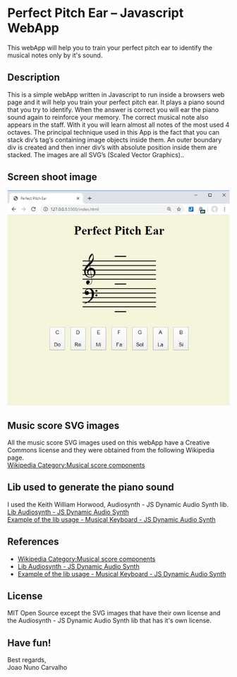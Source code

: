 # Perfect Pitch Ear – Javascript WebApp

This webApp will help you to train your perfect pitch ear to identify the musical notes only by it's sound.

## Description
This is a simple webApp written in Javascript to run inside a browsers web page and it will help you train your perfect pitch ear. It plays a piano sound that you try to identify. When the answer is correct you will ear the piano sound again to reinforce your memory. The correct musical note also appears in the staff. With it you will learn almost all notes of the most used 4 octaves.
The principal technique used in this App is the fact that you can stack div’s tag’s containing image objects inside them. An outer boundary div is created and then inner div’s with absolute position inside them are stacked.
The images are all SVG’s (Scaled Vector Graphics)..   

## Screen shoot image 
![Perfect pitch ear screen shoot image](./perfectPitchEar.png)

## Music score SVG images
All the music score SVG images used on this webApp have a Creative Commons license and they were obtained from the following Wikipedia page. <br>
[Wikipedia Category:Musical score components](https://commons.wikimedia.org/wiki/Category:Musical_score_components)

## Lib used to generate the piano sound
I used the Keith William Horwood, Audiosynth - JS Dynamic Audio Synth lib. <br> 
[Lib Audiosynth - JS Dynamic Audio Synth](https://keithwhor.github.io/audiosynth/) <br>
[Example of the lib usage - Musical Keyboard - JS Dynamic Audio Synth](https://keithwhor.com/music/)

## References
* [Wikipedia Category:Musical score components](https://commons.wikimedia.org/wiki/Category:Musical_score_components)
* [Lib Audiosynth - JS Dynamic Audio Synth](https://keithwhor.github.io/audiosynth/)
* [Example of the lib usage - Musical Keyboard - JS Dynamic Audio Synth](https://keithwhor.com/music/)

## License
MIT Open Source except the SVG images that have their own license and the Audiosynth - JS Dynamic Audio Synth lib that has it's own license. 

## Have fun!
Best regards, <br>
Joao Nuno Carvalho <br>

